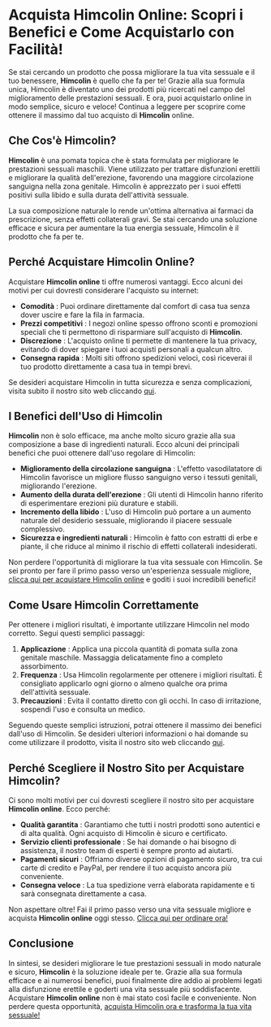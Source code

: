# Acquista Himcolin Online: Scopri i Benefici e Come Acquistarlo con Facilità!

Se stai cercando un prodotto che possa migliorare la tua vita sessuale e il tuo benessere, **Himcolin** è quello che fa per te! Grazie alla sua formula unica, Himcolin è diventato uno dei prodotti più ricercati nel campo del miglioramento delle prestazioni sessuali. E ora, puoi acquistarlo online in modo semplice, sicuro e veloce! Continua a leggere per scoprire come ottenere il massimo dal tuo acquisto di **Himcolin** online.

## Che Cos'è Himcolin?

**Himcolin** è una pomata topica che è stata formulata per migliorare le prestazioni sessuali maschili. Viene utilizzato per trattare disfunzioni erettili e migliorare la qualità dell'erezione, favorendo una maggiore circolazione sanguigna nella zona genitale. Himcolin è apprezzato per i suoi effetti positivi sulla libido e sulla durata dell'attività sessuale.

La sua composizione naturale lo rende un'ottima alternativa ai farmaci da prescrizione, senza effetti collaterali gravi. Se stai cercando una soluzione efficace e sicura per aumentare la tua energia sessuale, Himcolin è il prodotto che fa per te.

## Perché Acquistare Himcolin Online?

Acquistare **Himcolin online** ti offre numerosi vantaggi. Ecco alcuni dei motivi per cui dovresti considerare l'acquisto su internet:

- **Comodità** : Puoi ordinare direttamente dal comfort di casa tua senza dover uscire e fare la fila in farmacia.
- **Prezzi competitivi** : I negozi online spesso offrono sconti e promozioni speciali che ti permettono di risparmiare sull'acquisto di **Himcolin**.
- **Discrezione** : L'acquisto online ti permette di mantenere la tua privacy, evitando di dover spiegare i tuoi acquisti personali a qualcun altro.
- **Consegna rapida** : Molti siti offrono spedizioni veloci, così riceverai il tuo prodotto direttamente a casa tua in tempi brevi.

Se desideri acquistare Himcolin in tutta sicurezza e senza complicazioni, visita subito il nostro sito web cliccando [qui](https://tinyurl.com/himcolinbestprice).

## I Benefici dell'Uso di Himcolin

**Himcolin** non è solo efficace, ma anche molto sicuro grazie alla sua composizione a base di ingredienti naturali. Ecco alcuni dei principali benefici che puoi ottenere dall'uso regolare di Himcolin:

- **Miglioramento della circolazione sanguigna** : L'effetto vasodilatatore di Himcolin favorisce un migliore flusso sanguigno verso i tessuti genitali, migliorando l'erezione.
- **Aumento della durata dell'erezione** : Gli utenti di Himcolin hanno riferito di esperimentare erezioni più durature e stabili.
- **Incremento della libido** : L'uso di Himcolin può portare a un aumento naturale del desiderio sessuale, migliorando il piacere sessuale complessivo.
- **Sicurezza e ingredienti naturali** : Himcolin è fatto con estratti di erbe e piante, il che riduce al minimo il rischio di effetti collaterali indesiderati.

Non perdere l'opportunità di migliorare la tua vita sessuale con Himcolin. Se sei pronto per fare il primo passo verso un'esperienza sessuale migliore, [clicca qui per acquistare Himcolin online](https://tinyurl.com/himcolinbestprice) e goditi i suoi incredibili benefici!

## Come Usare Himcolin Correttamente

Per ottenere i migliori risultati, è importante utilizzare Himcolin nel modo corretto. Segui questi semplici passaggi:

1. **Applicazione** : Applica una piccola quantità di pomata sulla zona genitale maschile. Massaggia delicatamente fino a completo assorbimento.
2. **Frequenza** : Usa Himcolin regolarmente per ottenere i migliori risultati. È consigliato applicarlo ogni giorno o almeno qualche ora prima dell'attività sessuale.
3. **Precauzioni** : Evita il contatto diretto con gli occhi. In caso di irritazione, sospendi l'uso e consulta un medico.

Seguendo queste semplici istruzioni, potrai ottenere il massimo dei benefici dall'uso di Himcolin. Se desideri ulteriori informazioni o hai domande su come utilizzare il prodotto, visita il nostro sito web cliccando [qui](https://tinyurl.com/himcolinbestprice).

## Perché Scegliere il Nostro Sito per Acquistare Himcolin?

Ci sono molti motivi per cui dovresti scegliere il nostro sito per acquistare **Himcolin online**. Ecco perché:

- **Qualità garantita** : Garantiamo che tutti i nostri prodotti sono autentici e di alta qualità. Ogni acquisto di Himcolin è sicuro e certificato.
- **Servizio clienti professionale** : Se hai domande o hai bisogno di assistenza, il nostro team di esperti è sempre pronto ad aiutarti.
- **Pagamenti sicuri** : Offriamo diverse opzioni di pagamento sicuro, tra cui carte di credito e PayPal, per rendere il tuo acquisto ancora più conveniente.
- **Consegna veloce** : La tua spedizione verrà elaborata rapidamente e ti sarà consegnata direttamente a casa.

Non aspettare oltre! Fai il primo passo verso una vita sessuale migliore e acquista **Himcolin online** oggi stesso. [Clicca qui per ordinare ora!](https://tinyurl.com/himcolinbestprice)

## Conclusione

In sintesi, se desideri migliorare le tue prestazioni sessuali in modo naturale e sicuro, **Himcolin** è la soluzione ideale per te. Grazie alla sua formula efficace e ai numerosi benefici, puoi finalmente dire addio ai problemi legati alla disfunzione erettile e goderti una vita sessuale più soddisfacente. Acquistare **Himcolin online** non è mai stato così facile e conveniente. Non perdere questa opportunità, [acquista Himcolin ora e trasforma la tua vita sessuale!](https://tinyurl.com/himcolinbestprice)
